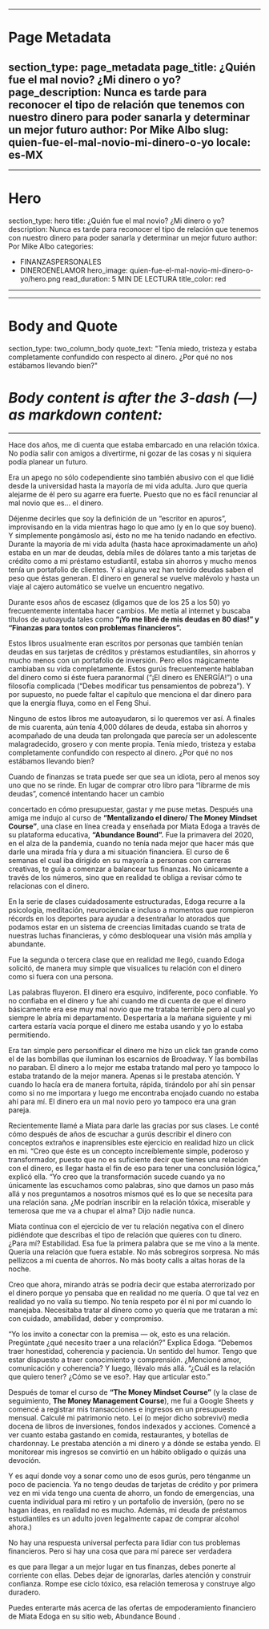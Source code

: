 [//]: # (>>>>>>>>>>>>>>>>>>>>>>>>>>>>> SECTION START - PAGE METADATA WILL BE ALWAYS FIRST SO NEVER EVER MOVE THIS!!!!!!!)

---
# Page Metadata
section_type: page_metadata
page_title: ¿Quién fue el mal novio? ¿Mi dinero o yo?
page_description: Nunca es tarde para reconocer  el tipo de relación que tenemos con nuestro dinero para poder sanarla y determinar un mejor futuro
author: Por Mike Albo
slug: quien-fue-el-mal-novio-mi-dinero-o-yo
locale: es-MX
---
[//]: # (<<<<<<<<<<<<<<<<<<<<<<<<<<<<<SECTION END)


[//]: # (>>>>>>>>>>>>>>>>>>>>>>>>>>>>> SECTION START)

---
# Hero
section_type: hero
title: ¿Quién fue el mal novio? ¿Mi dinero o yo?
description: Nunca es tarde para reconocer  el tipo de relación que tenemos con nuestro dinero para poder sanarla y determinar un mejor futuro
author: Por Mike Albo
categories:
- FINANZASPERSONALES
- DINEROENELAMOR
hero_image: quien-fue-el-mal-novio-mi-dinero-o-yo/hero.png
read_duration: 5 MIN DE LECTURA
title_color: red
---
[//]: # (<<<<<<<<<<<<<<<<<<<<<<<<<<<<<SECTION END)


[//]: # (>>>>>>>>>>>>>>>>>>>>>>>>>>>>> SECTION START)

---
# Body and Quote

section_type: two_column_body
quote_text: "Tenía miedo, tristeza y estaba completamente confundido con respecto al dinero. ¿Por qué no nos estábamos llevando bien?"

# *Body content is after the 3-dash (—) as markdown content:*
---
Hace dos años, me di cuenta que estaba embarcado en una relación tóxica. No podía salir con amigos a divertirme, ni gozar de las cosas y ni siquiera podía planear un futuro.

Era un apego no sólo codependiente sino también abusivo con el que lidié desde la universidad hasta la mayoría  de mi vida adulta. Juro que quería alejarme de él pero su agarre era fuerte. Puesto que no es fácil renunciar al mal novio que es… el dinero.

Déjenme decirles que soy la definición de un “escritor en apuros”, improvisando en la vida mientras hago lo que amo (y en lo que soy bueno). Y simplemente pongámoslo así, ésto no me ha tenido nadando en efectivo. Durante la mayoría de mi vida adulta (hasta hace aproximadamente un año) estaba en un mar de deudas, debía miles de dólares tanto a mis tarjetas de crédito como a mi préstamo estudiantil, estaba sin ahorros y mucho menos tenía un portafolio de clientes.  Y si alguna vez han tenido deudas saben el peso que éstas generan. El dinero en general se vuelve malévolo y hasta un viaje al cajero automático se vuelve un encuentro negativo.

Durante esos años de escasez (digamos que de los 25 a los 50) yo frecuentemente intentaba hacer cambios. Me metía al internet y buscaba títulos de autoayuda tales como **“¡Yo me libré de mis deudas en 80 días!” y “Finanzas para tontos con problemas financieros”.**

Estos libros usualmente eran escritos por personas que también tenían deudas en sus tarjetas de créditos y préstamos estudiantiles, sin ahorros y mucho menos con un portafolio de inversión. Pero ellos mágicamente cambiaban su vida completamente. Estos gurús frecuentemente hablaban del dinero como si éste fuera paranormal (“¡El dinero es ENERGÍA!”) o una filosofía complicada (“Debes modificar tus pensamientos de pobreza”). Y por supuesto, no puede faltar el capítulo que menciona el dar dinero para que la energía fluya, como en el Feng Shui.

Ninguno de estos libros me autoayudaron, si lo queremos ver así.
A finales de mis cuarenta, aún tenía 4,000 dólares de deuda, estaba sin ahorros y acompañado de una deuda tan prolongada que parecía ser un adolescente malagradecido, grosero y con mente propia.
Tenía miedo, tristeza y estaba completamente confundido con respecto al dinero. ¿Por qué no nos estábamos llevando bien?

Cuando de finanzas se trata puede ser que sea un idiota, pero al menos soy uno que no se rinde. En lugar de comprar otro libro para “librarme de mis deudas”, comencé intentando hacer un cambio

concertado en cómo presupuestar, gastar y me puse metas. Después una amiga me indujo al curso de **“Mentalizando el dinero/ The Money Mindset Course”**, una clase en línea creada y enseñada por Miata Edoga a través de su plataforma educativa, **“Abundance Bound”.** Fue la primavera del 2020, en el alza de la pandemia, cuando no tenía nada mejor que hacer más que darle una mirada fría y dura a mi situación financiera. El curso de 6 semanas el cual iba dirigido en su mayoría a personas con carreras creativas, te guía a comenzar a balancear tus finanzas. No únicamente a través de los números, sino que en realidad te obliga a revisar cómo te relacionas con el dinero.

En la serie de clases cuidadosamente estructuradas, Edoga recurre a la psicología, meditación, neurociencia e incluso a momentos que rompieron récords en los deportes para ayudar a desentrañar lo atorados que podamos estar en un sistema de creencias limitadas cuando se trata de nuestras luchas financieras, y cómo desbloquear una visión más amplía y abundante.

Fue la segunda o tercera clase que en realidad me llegó, cuando Edoga solicitó, de manera muy simple que visualices tu relación con el dinero como si fuera con una persona.

Las palabras fluyeron. El dinero era esquivo, indiferente, poco confiable. Yo no confiaba en el dinero y fue ahí cuando me di cuenta de que el dinero básicamente era ese muy mal novio que me trataba terrible pero al cual yo siempre le abría mi departamento. Despertaría a la mañana siguiente y mi cartera estaría vacía porque el dinero me estaba usando y yo lo estaba permitiendo.

Era tan simple pero personificar el dinero me hizo un click tan grande como el de las bombillas que iluminan los escarnios de Broadway. Y las bombillas no paraban. El dinero a lo mejor me estaba tratando mal pero yo tampoco lo estaba tratando de la mejor manera. Apenas si le prestaba atención. Y cuando lo hacía era de manera fortuita, rápida, tirándolo por ahí sin pensar como si no me importara y luego me encontraba enojado cuando no estaba ahí para mí. El dinero era un mal novio pero yo tampoco era una gran pareja.

Recientemente llamé a Miata para darle las gracias por sus clases. Le conté cómo después de años de escuchar a gurús describir el dinero con conceptos extraños e inaprensibles este ejercicio en realidad hizo un click en mi. “Creo que éste es un concepto increíblemente simple, poderoso y transformador, puesto que no es suficiente decir que tienes una relación con el dinero, es llegar hasta el fin de eso para tener una conclusión lógica,” explicó ella. “Yo creo que la transformación sucede cuando ya no únicamente las escuchamos como palabras, sino que
damos un paso más allá y nos preguntamos a nosotros mismos qué es lo que se necesita para una relación sana.
¿Me podrían inscribir en la relación tóxica, miserable y temerosa que me va a chupar el alma? Dijo nadie nunca.

Miata continua con el ejercicio de ver tu relación negativa con el dinero pidiéndote que describas el tipo de relación que quieres con tu dinero. ¿Para mí? Estabilidad. Esa fue la primera palabra que se me vino a la mente. Quería una relación que fuera estable. No más sobregiros sorpresa. No más pellizcos a mi cuenta de ahorros. No más booty calls a altas horas de la noche.

Creo que ahora, mirando atrás se podría decir que estaba aterrorizado por el dinero porque yo pensaba que en realidad no me quería. O que tal vez en realidad yo no valía su tiempo. No tenía respeto por él ni por mí cuando lo manejaba. Necesitaba tratar al dinero como yo quería que me trataran a mí: con cuidado, amabilidad, deber y compromiso.

“Yo los invito a conectar con la premisa — ok, esto es una relación. Pregúntate ¿qué necesito traer a una relación?” Explica Edoga. “Debemos traer honestidad, coherencia y paciencia. Un sentido del humor. Tengo que estar dispuesto a traer conocimiento y comprensión. ¿Mencioné amor, comunicación y coherencia? Y luego, llévalo más allá. “¿Cuál es la relación que quiero tener? ¿Cómo se ve eso?. Hay que articular esto.”

Después de tomar el curso de **“The Money Mindset Course”** (y la clase de seguimiento, **The Money Management Course**), me fui a Google Sheets y comencé a registrar mis transacciones e ingresos en un presupuesto mensual. Calculé mi patrimonio neto. Leí (o mejor dicho sobreviví) media docena de libros de inversiones, fondos indexados y acciones. Comencé a ver cuanto estaba gastando en comida, restaurantes, y botellas de chardonnay. Le prestaba atención a mi dinero y a dónde se estaba yendo. El monitorear mis ingresos se convirtió en un hábito obligado o quizás una devoción.

Y es aquí donde voy a sonar como uno de esos gurús, pero ténganme un poco de paciencia. Ya no tengo deudas de tarjetas de crédito y por primera vez en mi vida tengo una cuenta de ahorro, un fondo de emergencias, una cuenta individual para mi retiro y un portafolio de inversión, (pero no se hagan ideas, en realidad no es mucho. Además, mi deuda de préstamos estudiantiles es un adulto joven legalmente capaz de comprar alcohol ahora.)

No hay una respuesta universal perfecta para lidiar con tus problemas financieros. Pero si hay una cosa que para mí parece ser verdadera

es que para llegar a un mejor lugar en tus finanzas, debes ponerte al corriente con ellas. Debes dejar de ignorarlas, darles atención y construir confianza. Rompe ese ciclo tóxico, esa relación temerosa y construye algo duradero.

Puedes enterarte más acerca de las ofertas de empoderamiento financiero de Miata Edoga en su sitio web, Abundance Bound .

[//]: # (<<<<<<<<<<<<<<<<<<<<<<<<<<<<<SECTION END)
